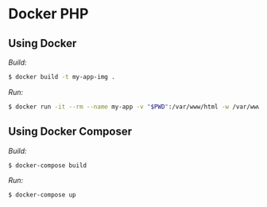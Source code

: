 # Docker PHP

## Using Docker

*Build:*

````bash
$ docker build -t my-app-img .
````

*Run:*

`````bash
$ docker run -it --rm --name my-app -v "$PWD":/var/www/html -w /var/www/html my-app-img php index.php
`````

## Using Docker Composer

*Build:*

````bash
$ docker-compose build
````

*Run:*

````bash
$ docker-compose up
````
